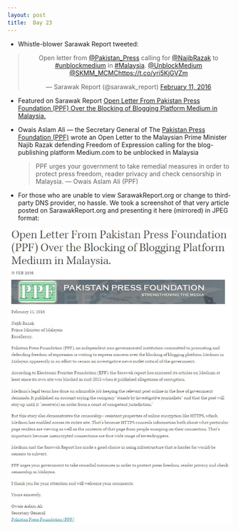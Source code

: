 ```yaml
---
layout: post
title:  Day 23
---
```

	
- Whistle-blower Sarawak Report tweeted:

<center>
<blockquote class="twitter-tweet" data-lang="en"><p lang="en" dir="ltr">Open letter from <a href="https://twitter.com/Pakistan_Press">@Pakistan_Press</a> calling for <a href="https://twitter.com/NajibRazak">@NajibRazak</a> to <a href="https://twitter.com/hashtag/unblockmedium?src=hash">#unblockmedium</a> in <a href="https://twitter.com/hashtag/Malaysia?src=hash">#Malaysia</a>. <a href="https://twitter.com/UnblockMedium">@UnblockMedium</a> <a href="https://twitter.com/SKMM_MCMC">@SKMM_MCMC</a><a href="https://t.co/yri5KjGVZm">https://t.co/yri5KjGVZm</a></p>&mdash; Sarawak Report (@sarawak_report) <a href="https://twitter.com/sarawak_report/status/697810844059594754">February 11, 2016</a></blockquote>
</center>

- Featured on Sarawak Report <a href="http://www.sarawakreport.org/campaign/open-letter-from-pakistan-press-foundation-ppf-over-the-blocking-of-blogging-platform-medium-in-malaysia/" target="_blank">Open Letter From Pakistan Press Foundation (PPF) Over the Blocking of Blogging Platform Medium in Malaysia.</a>

- Owais Aslam Ali &mdash; the Secretary General of The <a href="http://www.pakistanpressfoundation.org/" target="_blank">Pakistan Press Foundation (PPF)</a> wrote an Open Letter to the Malaysian Prime Minister Najib Razak defending Freedom of Expression calling for the blog-publishing platform Medium.com to be unblocked in Malaysia

	> PPF urges your government to take remedial measures in order to protect press freedom, reader privacy and check censorship in Malaysia. &mdash; Owais Aslam Ali (PPF)

- For those who are unable to view SarawakReport.org or change to third-party DNS provider, no hassle. We took a screenshot of that very article posted on SarawakReport.org and presenting it here  (mirrored) in JPEG format:

<img src="/img/ppf-open-letter.jpg" class="img-responsive img-border" data-action="zoom">
